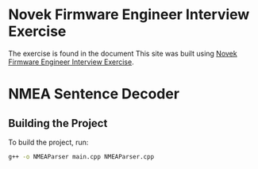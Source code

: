 # Novek Firmware Engineer Interview Exercise
The exercise is found in the document This site was built using [Novek Firmware Engineer Interview Exercise](https://github.com/rvctech/Novek/blob/main/Novek%20Firmware%20Engineer%20Interview%20Exercise.pdf).
# NMEA Sentence Decoder

## Building the Project

To build the project, run:

```bash
g++ -o NMEAParser main.cpp NMEAParser.cpp
